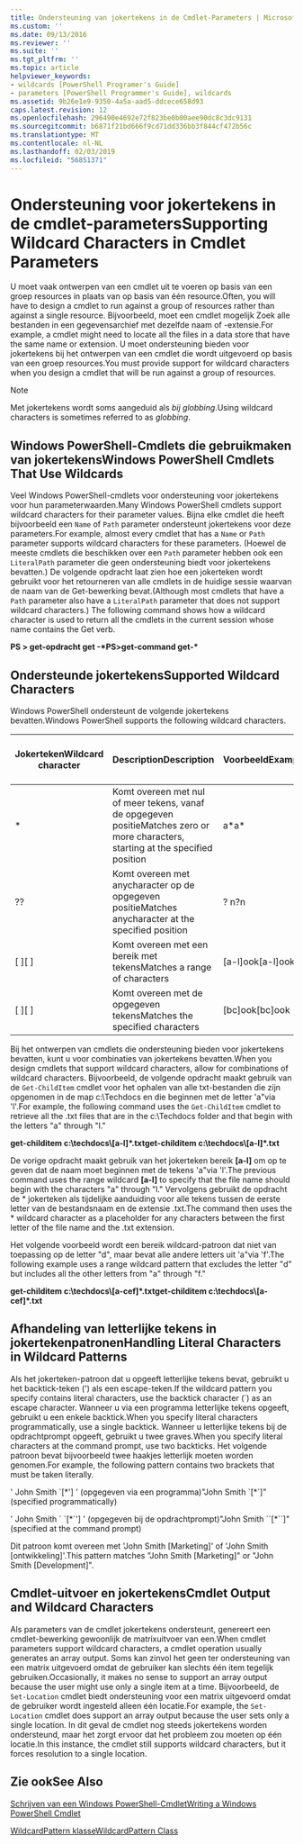 ```yaml
---
title: Ondersteuning van jokertekens in de Cmdlet-Parameters | Microsoft Docs
ms.custom: ''
ms.date: 09/13/2016
ms.reviewer: ''
ms.suite: ''
ms.tgt_pltfrm: ''
ms.topic: article
helpviewer_keywords:
- wildcards [PowerShell Programer's Guide]
- parameters [PowerShell Programmer's Guide], wildcards
ms.assetid: 9b26e1e9-9350-4a5a-aad5-ddcece658d93
caps.latest.revision: 12
ms.openlocfilehash: 296490e4692e72f823be0b00aee90dc8c3dc9131
ms.sourcegitcommit: b6871f21bd666f9cd71dd336bb3f844cf472b56c
ms.translationtype: MT
ms.contentlocale: nl-NL
ms.lasthandoff: 02/03/2019
ms.locfileid: "56851371"
---
```

# <a name="supporting-wildcard-characters-in-cmdlet-parameters"></a><span data-ttu-id="16602-102">Ondersteuning voor jokertekens in de cmdlet-parameters</span><span class="sxs-lookup"><span data-stu-id="16602-102">Supporting Wildcard Characters in Cmdlet Parameters</span></span>

<span data-ttu-id="16602-103">U moet vaak ontwerpen van een cmdlet uit te voeren op basis van een groep resources in plaats van op basis van één resource.</span><span class="sxs-lookup"><span data-stu-id="16602-103">Often, you will have to design a cmdlet to run against a group of resources rather than against a single resource.</span></span> <span data-ttu-id="16602-104">Bijvoorbeeld, moet een cmdlet mogelijk Zoek alle bestanden in een gegevensarchief met dezelfde naam of -extensie.</span><span class="sxs-lookup"><span data-stu-id="16602-104">For example, a cmdlet might need to locate all the files in a data store that have the same name or extension.</span></span> <span data-ttu-id="16602-105">U moet ondersteuning bieden voor jokertekens bij het ontwerpen van een cmdlet die wordt uitgevoerd op basis van een groep resources.</span><span class="sxs-lookup"><span data-stu-id="16602-105">You must provide support for wildcard characters when you design a cmdlet that will be run against a group of resources.</span></span>

> [!NOTE]
> <span data-ttu-id="16602-106">Met jokertekens wordt soms aangeduid als *bij globbing*.</span><span class="sxs-lookup"><span data-stu-id="16602-106">Using wildcard characters is sometimes referred to as *globbing*.</span></span>

## <a name="windows-powershell-cmdlets-that-use-wildcards"></a><span data-ttu-id="16602-107">Windows PowerShell-Cmdlets die gebruikmaken van jokertekens</span><span class="sxs-lookup"><span data-stu-id="16602-107">Windows PowerShell Cmdlets That Use Wildcards</span></span>

 <span data-ttu-id="16602-108">Veel Windows PowerShell-cmdlets voor ondersteuning voor jokertekens voor hun parameterwaarden.</span><span class="sxs-lookup"><span data-stu-id="16602-108">Many Windows PowerShell cmdlets support wildcard characters for their parameter values.</span></span> <span data-ttu-id="16602-109">Bijna elke cmdlet die heeft bijvoorbeeld een `Name` of `Path` parameter ondersteunt jokertekens voor deze parameters.</span><span class="sxs-lookup"><span data-stu-id="16602-109">For example, almost every cmdlet that has a `Name` or `Path` parameter supports wildcard characters for these parameters.</span></span> <span data-ttu-id="16602-110">(Hoewel de meeste cmdlets die beschikken over een `Path` parameter hebben ook een `LiteralPath` parameter die geen ondersteuning biedt voor jokertekens bevatten.) De volgende opdracht laat zien hoe een jokerteken wordt gebruikt voor het retourneren van alle cmdlets in de huidige sessie waarvan de naam van de Get-bewerking bevat.</span><span class="sxs-lookup"><span data-stu-id="16602-110">(Although most cmdlets that have a `Path` parameter also have a `LiteralPath` parameter that does not support wildcard characters.) The following command shows how a wildcard character is used to return all the cmdlets in the current session whose name contains the Get verb.</span></span>

 <span data-ttu-id="16602-111">**PS > get-opdracht get -\***</span><span class="sxs-lookup"><span data-stu-id="16602-111">**PS>get-command get-\***</span></span>

## <a name="supported-wildcard-characters"></a><span data-ttu-id="16602-112">Ondersteunde jokertekens</span><span class="sxs-lookup"><span data-stu-id="16602-112">Supported Wildcard Characters</span></span>

<span data-ttu-id="16602-113">Windows PowerShell ondersteunt de volgende jokertekens bevatten.</span><span class="sxs-lookup"><span data-stu-id="16602-113">Windows PowerShell supports the following wildcard characters.</span></span>

|<span data-ttu-id="16602-114">Jokerteken</span><span class="sxs-lookup"><span data-stu-id="16602-114">Wildcard character</span></span>|<span data-ttu-id="16602-115">Description</span><span class="sxs-lookup"><span data-stu-id="16602-115">Description</span></span>|<span data-ttu-id="16602-116">Voorbeeld</span><span class="sxs-lookup"><span data-stu-id="16602-116">Example</span></span>|<span data-ttu-id="16602-117">Overeenkomsten</span><span class="sxs-lookup"><span data-stu-id="16602-117">Matches</span></span>|<span data-ttu-id="16602-118">Komt niet overeen met</span><span class="sxs-lookup"><span data-stu-id="16602-118">Does not match</span></span>|
|------------------------|-----------------|-------------|-------------|--------------------|
|*|<span data-ttu-id="16602-119">Komt overeen met nul of meer tekens, vanaf de opgegeven positie</span><span class="sxs-lookup"><span data-stu-id="16602-119">Matches zero or more characters, starting at the specified position</span></span>|<span data-ttu-id="16602-120">a\*</span><span class="sxs-lookup"><span data-stu-id="16602-120">a\*</span></span>|<span data-ttu-id="16602-121">Een, ag, Apple</span><span class="sxs-lookup"><span data-stu-id="16602-121">A, ag, Apple</span></span>||
|<span data-ttu-id="16602-122">?</span><span class="sxs-lookup"><span data-stu-id="16602-122">?</span></span>|<span data-ttu-id="16602-123">Komt overeen met anycharacter op de opgegeven positie</span><span class="sxs-lookup"><span data-stu-id="16602-123">Matches anycharacter at the specified position</span></span>|<span data-ttu-id="16602-124">? n</span><span class="sxs-lookup"><span data-stu-id="16602-124">?n</span></span>|<span data-ttu-id="16602-125">Een in het geval is, op</span><span class="sxs-lookup"><span data-stu-id="16602-125">An, in, on</span></span>|<span data-ttu-id="16602-126">is uitgevoerd</span><span class="sxs-lookup"><span data-stu-id="16602-126">ran</span></span>|
|<span data-ttu-id="16602-127">[ ]</span><span class="sxs-lookup"><span data-stu-id="16602-127">[ ]</span></span>|<span data-ttu-id="16602-128">Komt overeen met een bereik met tekens</span><span class="sxs-lookup"><span data-stu-id="16602-128">Matches a range of characters</span></span>|<span data-ttu-id="16602-129">[a-l]ook</span><span class="sxs-lookup"><span data-stu-id="16602-129">[a-l]ook</span></span>|<span data-ttu-id="16602-130">het adresboek, Cookeilanden, zoekt u naar</span><span class="sxs-lookup"><span data-stu-id="16602-130">book, cook, look</span></span>|<span data-ttu-id="16602-131">duurde</span><span class="sxs-lookup"><span data-stu-id="16602-131">took</span></span>|
|<span data-ttu-id="16602-132">[ ]</span><span class="sxs-lookup"><span data-stu-id="16602-132">[ ]</span></span>|<span data-ttu-id="16602-133">Komt overeen met de opgegeven tekens</span><span class="sxs-lookup"><span data-stu-id="16602-133">Matches the specified characters</span></span>|<span data-ttu-id="16602-134">[bc]ook</span><span class="sxs-lookup"><span data-stu-id="16602-134">[bc]ook</span></span>|<span data-ttu-id="16602-135">boek, Cookeilanden</span><span class="sxs-lookup"><span data-stu-id="16602-135">book, cook</span></span>|<span data-ttu-id="16602-136">zoeken</span><span class="sxs-lookup"><span data-stu-id="16602-136">look</span></span>|

<span data-ttu-id="16602-137">Bij het ontwerpen van cmdlets die ondersteuning bieden voor jokertekens bevatten, kunt u voor combinaties van jokertekens bevatten.</span><span class="sxs-lookup"><span data-stu-id="16602-137">When you design cmdlets that support wildcard characters, allow for combinations of wildcard characters.</span></span> <span data-ttu-id="16602-138">Bijvoorbeeld, de volgende opdracht maakt gebruik van de `Get-ChildItem` cmdlet voor het ophalen van alle txt-bestanden die zijn opgenomen in de map c:\Techdocs en die beginnen met de letter 'a"via 'l'.</span><span class="sxs-lookup"><span data-stu-id="16602-138">For example, the following command uses the `Get-ChildItem` cmdlet to retrieve all the .txt files that are in the c:\Techdocs folder and that begin with the letters "a" through "l."</span></span>

<span data-ttu-id="16602-139">**get-childitem c:\techdocs\\[a-l]\*.txt**</span><span class="sxs-lookup"><span data-stu-id="16602-139">**get-childitem c:\techdocs\\[a-l]\*.txt**</span></span>

<span data-ttu-id="16602-140">De vorige opdracht maakt gebruik van het jokerteken bereik **[a-l]** om op te geven dat de naam moet beginnen met de tekens 'a"via 'l'.</span><span class="sxs-lookup"><span data-stu-id="16602-140">The previous command uses the range wildcard **[a-l]** to specify that the file name should begin with the characters "a" through "l."</span></span> <span data-ttu-id="16602-141">Vervolgens gebruikt de opdracht de \* jokerteken als tijdelijke aanduiding voor alle tekens tussen de eerste letter van de bestandsnaam en de extensie .txt.</span><span class="sxs-lookup"><span data-stu-id="16602-141">The command then uses the \* wildcard character as a placeholder for any characters between the first letter of the file name and the .txt extension.</span></span>

<span data-ttu-id="16602-142">Het volgende voorbeeld wordt een bereik wildcard-patroon dat niet van toepassing op de letter "d", maar bevat alle andere letters uit 'a"via 'f'.</span><span class="sxs-lookup"><span data-stu-id="16602-142">The following example uses a range wildcard pattern that excludes the letter "d" but includes all the other letters from "a" through "f."</span></span>

<span data-ttu-id="16602-143">**get-childitem c:\techdocs\\[a-cef]\*.txt**</span><span class="sxs-lookup"><span data-stu-id="16602-143">**get-childitem c:\techdocs\\[a-cef]\*.txt**</span></span>

## <a name="handling-literal-characters-in-wildcard-patterns"></a><span data-ttu-id="16602-144">Afhandeling van letterlijke tekens in jokertekenpatronen</span><span class="sxs-lookup"><span data-stu-id="16602-144">Handling Literal Characters in Wildcard Patterns</span></span>

<span data-ttu-id="16602-145">Als het jokerteken-patroon dat u opgeeft letterlijke tekens bevat, gebruikt u het backtick-teken (') als een escape-teken.</span><span class="sxs-lookup"><span data-stu-id="16602-145">If the wildcard pattern you specify contains literal characters, use the backtick character (\`) as an escape character.</span></span> <span data-ttu-id="16602-146">Wanneer u via een programma letterlijke tekens opgeeft, gebruikt u een enkele backtick.</span><span class="sxs-lookup"><span data-stu-id="16602-146">When you specify literal characters programmatically, use a single backtick.</span></span> <span data-ttu-id="16602-147">Wanneer u letterlijke tekens bij de opdrachtprompt opgeeft, gebruikt u twee graves.</span><span class="sxs-lookup"><span data-stu-id="16602-147">When you specify literal characters at the command prompt, use two backticks.</span></span> <span data-ttu-id="16602-148">Het volgende patroon bevat bijvoorbeeld twee haakjes letterlijk moeten worden genomen.</span><span class="sxs-lookup"><span data-stu-id="16602-148">For example, the following pattern contains two brackets that must be taken literally.</span></span>

<span data-ttu-id="16602-149">' John Smith \`[\*'] ' (opgegeven via een programma)</span><span class="sxs-lookup"><span data-stu-id="16602-149">"John Smith \`[\*\`]" (specified programmatically)</span></span>

<span data-ttu-id="16602-150">' John Smith \` \`[\*\`'] ' (opgegeven bij de opdrachtprompt)</span><span class="sxs-lookup"><span data-stu-id="16602-150">"John Smith \`\`[\*\`\`]"  (specified at the command prompt)</span></span>

<span data-ttu-id="16602-151">Dit patroon komt overeen met 'John Smith [Marketing]' of 'John Smith [ontwikkeling]'.</span><span class="sxs-lookup"><span data-stu-id="16602-151">This pattern matches "John Smith [Marketing]" or "John Smith [Development]".</span></span>

## <a name="cmdlet-output-and-wildcard-characters"></a><span data-ttu-id="16602-152">Cmdlet-uitvoer en jokertekens</span><span class="sxs-lookup"><span data-stu-id="16602-152">Cmdlet Output and Wildcard Characters</span></span>

<span data-ttu-id="16602-153">Als parameters van de cmdlet jokertekens ondersteunt, genereert een cmdlet-bewerking gewoonlijk de matrixuitvoer van een.</span><span class="sxs-lookup"><span data-stu-id="16602-153">When cmdlet parameters support wildcard characters, a cmdlet operation usually generates an array output.</span></span> <span data-ttu-id="16602-154">Soms kan zinvol het geen ter ondersteuning van een matrix uitgevoerd omdat de gebruiker kan slechts één item tegelijk gebruiken.</span><span class="sxs-lookup"><span data-stu-id="16602-154">Occasionally, it makes no sense to support an array output because the user might use only a single item at a time.</span></span> <span data-ttu-id="16602-155">Bijvoorbeeld, de `Set-Location` cmdlet biedt ondersteuning voor een matrix uitgevoerd omdat de gebruiker wordt ingesteld alleen één locatie.</span><span class="sxs-lookup"><span data-stu-id="16602-155">For example, the `Set-Location` cmdlet does support an array output because the user sets only a single location.</span></span> <span data-ttu-id="16602-156">In dit geval de cmdlet nog steeds jokertekens worden ondersteund, maar het zorgt ervoor dat het probleem zou moeten op één locatie.</span><span class="sxs-lookup"><span data-stu-id="16602-156">In this instance, the cmdlet still supports wildcard characters, but it forces resolution to a single location.</span></span>

## <a name="see-also"></a><span data-ttu-id="16602-157">Zie ook</span><span class="sxs-lookup"><span data-stu-id="16602-157">See Also</span></span>

[<span data-ttu-id="16602-158">Schrijven van een Windows PowerShell-Cmdlet</span><span class="sxs-lookup"><span data-stu-id="16602-158">Writing a Windows PowerShell Cmdlet</span></span>](./writing-a-windows-powershell-cmdlet.md)

[<span data-ttu-id="16602-159">WildcardPattern klasse</span><span class="sxs-lookup"><span data-stu-id="16602-159">WildcardPattern Class</span></span>](/dotnet/api/system.management.automation.wildcardpattern)
